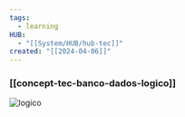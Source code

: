 ```yaml
---
tags:
  - learning
HUB:
  - "[[System/HUB/hub-tec]]"
created: "[[2024-04-06]]"
---
```

### [[concept-tec-banco-dados-logico]]

![logico](https://i.imgur.com/SLEZmeR.png)